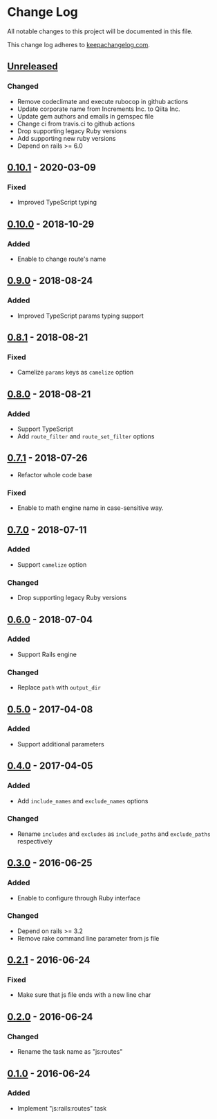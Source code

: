 # Change Log

All notable changes to this project will be documented in this file.

This change log adheres to [keepachangelog.com](http://keepachangelog.com).

## [Unreleased]

### Changed
- Remove codeclimate and execute rubocop in github actions
- Update corporate name from Increments Inc. to Qiita Inc.
- Update gem authors and emails in gemspec file
- Change ci from travis.ci to github actions
- Drop supporting legacy Ruby versions
- Add supporting new ruby versions
- Depend on rails >= 6.0

## [0.10.1] - 2020-03-09
### Fixed
- Improved TypeScript typing

## [0.10.0] - 2018-10-29
### Added
- Enable to change route's name

## [0.9.0] - 2018-08-24
### Added
- Improved TypeScript params typing support

## [0.8.1] - 2018-08-21
### Fixed
- Camelize `params` keys as `camelize` option

## [0.8.0] - 2018-08-21
### Added
- Support TypeScript
- Add `route_filter` and `route_set_filter` options

## [0.7.1] - 2018-07-26
- Refactor whole code base

### Fixed
- Enable to math engine name in case-sensitive way.

## [0.7.0] - 2018-07-11
### Added
- Support `camelize` option

### Changed
- Drop supporting legacy Ruby versions

## [0.6.0] - 2018-07-04
### Added
- Support Rails engine

### Changed
- Replace `path` with `output_dir`

## [0.5.0] - 2017-04-08
### Added
- Support additional parameters

## [0.4.0] - 2017-04-05
### Added
- Add `include_names` and `exclude_names` options

### Changed
- Rename `includes` and `excludes` as `include_paths` and `exclude_paths` respectively

## [0.3.0] - 2016-06-25
### Added
- Enable to configure through Ruby interface

### Changed
- Depend on rails >= 3.2
- Remove rake command line parameter from js file

## [0.2.1] - 2016-06-24
### Fixed
- Make sure that js file ends with a new line char

## [0.2.0] - 2016-06-24
### Changed
- Rename the task name as "js:routes"

## [0.1.0] - 2016-06-24
### Added
- Implement "js:rails:routes" task

[Unreleased]: https://github.com/increments/js_rails_routes/compare/v0.10.1...HEAD
[0.10.1]: https://github.com/increments/js_rails_routes/compare/v0.10.0...v0.10.1
[0.10.0]: https://github.com/increments/js_rails_routes/compare/v0.9.0...v0.10.0
[0.9.0]: https://github.com/increments/js_rails_routes/compare/v0.8.1...v0.9.0
[0.8.1]: https://github.com/increments/js_rails_routes/compare/v0.8.0...v0.8.1
[0.8.0]: https://github.com/increments/js_rails_routes/compare/v0.7.1...v0.8.0
[0.7.1]: https://github.com/increments/js_rails_routes/compare/v0.7.0...v0.7.1
[0.7.0]: https://github.com/increments/js_rails_routes/compare/v0.6.0...v0.7.0
[0.6.0]: https://github.com/increments/js_rails_routes/compare/v0.5.0...v0.6.0
[0.5.0]: https://github.com/increments/js_rails_routes/compare/v0.4.0...v0.5.0
[0.4.0]: https://github.com/increments/js_rails_routes/compare/v0.3.0...v0.4.0
[0.3.0]: https://github.com/increments/js_rails_routes/compare/v0.2.1...v0.3.0
[0.2.1]: https://github.com/increments/js_rails_routes/compare/v0.2.0...v0.2.1
[0.2.0]: https://github.com/increments/js_rails_routes/compare/v0.1.0...v0.2.0
[0.1.0]: https://github.com/increments/js_rails_routes/compare/033b945...v0.1.0
